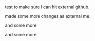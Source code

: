 test to make sure I can hit external github.

made some more changes as external me.

and some more

and some more
